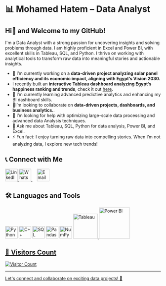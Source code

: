 # 📊 Mohamed Hatem – Data Analyst
## Hi👋 and Welcome to my GitHub!

I'm a Data Analyst with a strong passion for uncovering insights and solving problems through data. I am highly proficient in Excel and Power BI, with excellent skills in Tableau, SQL, and Python. I thrive on working with analytical tools to transform raw data into meaningful stories and actionable insights.

- 🔭 I’m currently working on a **data-driven project analyzing solar panel efficiency and its economic impact, aligning with Egypt’s Vision 2030.**
- I recently built an **interactive Tableau dashboard analyzing Egypt’s happiness ranking and trends**, check it out [here](https://public.tableau.com/views/HappinedRatesDataAnlysisProject/EgyptDashboard?:language=en-US&:sid=&:redirect=auth&:display_count=n&:origin=viz_share_link).
- 🌱 I’m currently learning advanced predictive analytics and enhancing my BI dashboard skills.
- 👯I’m looking to collaborate on **data-driven projects, dashboards, and business analytics.**.
- 🤔 I’m looking for help with optimizing large-scale data processing and advanced data Analysis techniques.
- 💬 Ask me about Tableau, SQL, Python for data analysis, Power BI, and Excel.
- ⚡ Fun fact: I enjoy turning raw data into compelling stories. When I’m not analyzing data, I explore new tech trends!

## 📞 Connect with Me
<p align="left">
  <a href="https://www.linkedin.com/in/mohamed-hatem-921936258" target="_blank">
    <img src="https://cdn.jsdelivr.net/gh/devicons/devicon/icons/linkedin/linkedin-original.svg" alt="LinkedIn" width="40" height="40"/>
  </a>
<!--   <p align="left"> -->
  <a href="https://wa.me/201092270951" target="_blank" style="margin-right: 15px;">
    <img src="https://upload.wikimedia.org/wikipedia/commons/6/6b/WhatsApp.svg" alt="WhatsApp" width="40" height="40"/>
  </a>
  <a href="mailto:mohamedhatemwaheed@gmail.com" target="_blank">
    <img src="https://upload.wikimedia.org/wikipedia/commons/7/7e/Gmail_icon_(2020).svg" alt="Email" width="40" height="40"/>
  </a>
</p>

## 🛠️ Languages and Tools
<p align="left">
  <img src="https://cdn.jsdelivr.net/gh/devicons/devicon/icons/python/python-original.svg" alt="Python" width="40" height="40"/>
  <img src="https://cdn.jsdelivr.net/gh/devicons/devicon/icons/cplusplus/cplusplus-original.svg" alt="C++" width="40" height="40"/>
  <img src="https://cdn.jsdelivr.net/gh/devicons/devicon/icons/mysql/mysql-original.svg" alt="SQL" width="40" height="40"/>
  <img src="https://cdn.jsdelivr.net/gh/devicons/devicon/icons/pandas/pandas-original.svg" alt="Pandas" width="40" height="40"/>
  <img src="https://cdn.jsdelivr.net/gh/devicons/devicon/icons/numpy/numpy-original.svg" alt="NumPy" width="40" height="40"/>
  <a href="https://public.tableau.com/app/profile/mohamed.hatem1185/vizzes" target="_blank">
    <img src="https://upload.wikimedia.org/wikipedia/commons/4/4b/Tableau_Logo.png" 
         alt="Tableau" 
         width="80"/>
  <!-- POWER BI - Using YOUR Microsoft URL -->
  <img src="https://seeklogo.com/images/P/power-bi-microsoft-logo-E4FC8DE4A9-seeklogo.com.png" 
       alt="Power BI" 
       width="100"
       style="margin-right: 15px;"/>
</p>

## 👀 Visitors Count
![Visitor Count](https://profile-counter.glitch.me/your-github-username/count.svg)

---
Let's connect and collaborate on exciting data projects! 🚀

<!--
**MohamedHatemWaheed/MohamedHatemWaheed** is a ✨ _special_ ✨ repository because its `README.md` (this file) appears on your GitHub profile.

Here are some ideas to get you started:

- 🔭 I’m currently working on ...
- 🌱 I’m currently learning ...
- 👯 I’m looking to collaborate on ...
- 🤔 I’m looking for help with ...
- 💬 Ask me about ...
- 📫 How to reach me: ...
- 😄 Pronouns: ...
- ⚡ Fun fact: ...
-->
